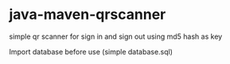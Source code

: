# java-maven-qrscanner
simple qr scanner for sign in and sign out using md5 hash as key

Import database before use (simple database.sql) 
